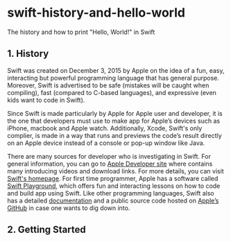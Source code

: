 # swift-history-and-hello-world
The history and how to print "Hello, World!" in Swift

## 1. History

Swift was created on December 3, 2015 by Apple on the idea of a fun, easy, interacting but powerful programming language that has general purpose. Moreover, Swift is advertised to be safe (mistakes will be caught when compiling), fast (compared to C-based languages), and expressive (even kids want to code in Swift). 

Since Swift is made particularly by Apple for Apple user and developer, it is the one that developers must use to make app for Apple’s devices such as iPhone, macbook and Apple watch. Additionally, Xcode, Swift's only complier, is made in a way that runs and previews the code’s result directly on an Apple device instead of a console or pop-up window like Java.

There are many sources for developer who is investigating in Swift. For general information, you can go to [Apple Developer site](https://developer.apple.com/swift/) where contains many introducing videos and download links. For more details, you can visit [Swift's homepage](https://www.swift.org). For first time programmer, Apple has a software called [Swift Playground](https://developer.apple.com/swift-playgrounds/), which offers fun and interacting lessons on how to code and build app using Swift. Like other programming languages, Swift also has a detailed [documentation](https://docs.swift.org/swift-book/) and a public source code hosted on [Apple’s GitHub](https://github.com/apple) in case one wants to dig down into.


## 2. Getting Started
